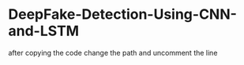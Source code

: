 # DeepFake-Detection-Using-CNN-and-LSTM
after copying the code change the path and uncomment the line 
